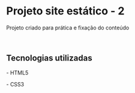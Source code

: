 <h1>Projeto site estático - 2</h1>
<p>Projeto criado para prática e fixação do conteúdo</p>
<br>
<h2>Tecnologias utilizadas</h2>
<p>- HTML5</p>
<p>- CSS3</p>
